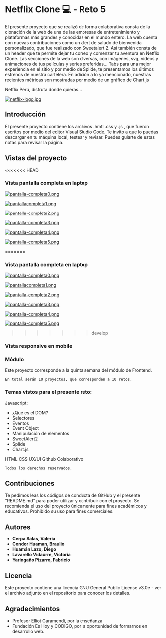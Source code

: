 # Netflix Clone 💻 - Reto 5

El presente proyecto que se realizó de forma colaborativa consta de la clonación de la web de una de las empresas de entretenimiento y plataformas más grandes y conocidas en el mundo entero.
La web cuenta con nuevas contribuciones como un alert de saludo de bienvenida personalizado, que fue realizado con Sweetalert 2. Así también consta de un header que te permite dejar tu correo y comenzar tu aventura en Netflix Clone. Las secciones de la web son diversas, con imágenes, svg, videos y animaciones de tus películas y series preferidas... Tabs para una mejor experiencia en el sitio y por medio de Splide, te presentamos los últimos estrenos de nuestra cartelera. En adición a lo ya mencionado, nuestras recientes métricas son mostradas por medio de un gráfico de Chart.js

Netflix Perú, disfruta donde quieras...

[![netflix-logo.jpg](https://i.postimg.cc/4x7rSLFs/netflix-logo.jpg)](https://postimg.cc/Js86yqL2)

## Introducción

El presente proyecto contiene los archivos .hmtl .css y .js , que fueron escritos por medio del editor Visual Studio Code.
Te invito a que lo puedas descargar en tu máquina local, testear y revisar. Puedes guiarte de estas notas para revisar la página.

## Vistas del proyecto

<<<<<<< HEAD

### Vista pantalla completa en laptop

[![pantalla-completa0.png](https://i.postimg.cc/pXT8RhFL/pantalla-completa0.png)](https://postimg.cc/kD0Dy5s0)

[![pantallacompleta1.png](https://i.postimg.cc/ZK1HCxZq/pantallacompleta1.png)](https://postimg.cc/nCGBW7X8)

[![pantalla-completa2.png](https://i.postimg.cc/sxGnN6yt/pantalla-completa2.png)](https://postimg.cc/8fDBFb7H)

[![pantalla-completa3.png](https://i.postimg.cc/2S70MBR8/pantalla-completa3.png)](https://postimg.cc/v4D76TZp)

[![pantalla-completa4.png](https://i.postimg.cc/8zZhLdgW/pantalla-completa4.png)](https://postimg.cc/DSbJTXZy)

[![pantalla-completa5.png](https://i.postimg.cc/VvFFT3pZ/pantalla-completa5.png)](https://postimg.cc/YLhgLypQ)

=======

### Vista pantalla completa en laptop

[![pantalla-completa0.png](https://i.postimg.cc/pXT8RhFL/pantalla-completa0.png)](https://postimg.cc/kD0Dy5s0)

[![pantallacompleta1.png](https://i.postimg.cc/ZK1HCxZq/pantallacompleta1.png)](https://postimg.cc/nCGBW7X8)

[![pantalla-completa2.png](https://i.postimg.cc/sxGnN6yt/pantalla-completa2.png)](https://postimg.cc/8fDBFb7H)

[![pantalla-completa3.png](https://i.postimg.cc/2S70MBR8/pantalla-completa3.png)](https://postimg.cc/v4D76TZp)

[![pantalla-completa4.png](https://i.postimg.cc/8zZhLdgW/pantalla-completa4.png)](https://postimg.cc/DSbJTXZy)

[![pantalla-completa5.png](https://i.postimg.cc/VvFFT3pZ/pantalla-completa5.png)](https://postimg.cc/YLhgLypQ)

> > > > > > > develop

### Vista responsive en mobile

### Módulo

Este proyecto corresponde a la quinta semana del módulo de Frontend.

```
En total serán 10 proyectos, que corresponden a 10 retos.
```

### Temas vistos para el presente reto:

Javascript:

- ¿Qué es el DOM?
- Selectores
- Eventos
- Event Object
- Manipulación de elementos
- SweetAlert2
- Splide
- Chart.js

HTML
CSS
UX/UI
Github Colaborativo

```
Todos los derechos reservados.
```

## Contribuciones

Te pedimos leas los códigos de conducta de GitHub y el presente "README.md" para poder utilizar y contribuir con el proyecto. Se recomienda el uso del proyecto únicamente para fines académicos y educativos. Prohibido su uso para fines comerciales.

## Autores

- **Cerpa Salas, Valeria**
- **Condor Huaman, Braulio**
- **Huamán Lazo, Diego**
- **Lavarello Vidaurre, Victoria**
- **Yaringaño Pizarro, Fabricio**

## Licencia

Este proyecto contiene una licencia GNU General Public License v3.0e - ver el archivo adjunto en el repositorio para conocer los detalles.

## Agradecimientos

- Profesor Elliot Garamendi, por la enseñanza
- Fundación Es Hoy y CODIGO, por la oportunidad de formarnos en desarrollo web.
